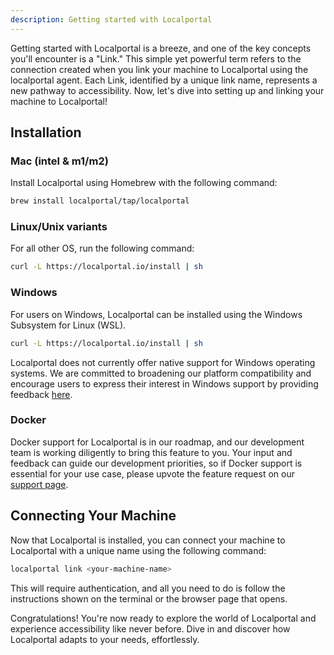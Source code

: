 ```yaml
---
description: Getting started with Localportal
---
```


Getting started with Localportal is a breeze, and one of the key concepts you'll encounter is a "Link." This simple yet powerful term refers to the connection created when you link your machine to Localportal using the localportal agent. Each Link, identified by a unique link name, represents a new pathway to accessibility. Now, let's dive into setting up and linking your machine to Localportal!

## Installation

### Mac (intel & m1/m2)
Install Localportal using Homebrew with the following command:

```bash
brew install localportal/tap/localportal
```


### Linux/Unix variants
For all other OS, run the following command:

```bash
curl -L https://localportal.io/install | sh
```

### Windows

For users on Windows, Localportal can be installed using the Windows Subsystem for Linux (WSL). 

```bash
curl -L https://localportal.io/install | sh
```

Localportal does not currently offer native support for Windows operating systems. We are committed to broadening our platform compatibility and encourage users to express their interest in Windows support by providing feedback [here](https://localportal.io/support).

### Docker

Docker support for Localportal is in our roadmap, and our development team is working diligently to bring this feature to you. Your input and feedback can guide our development priorities, so if Docker support is essential for your use case, please upvote the feature request on our [support page](https://localportal.io/support).


## Connecting Your Machine

Now that Localportal is installed, you can connect your machine to Localportal with a unique name using the following command:

```bash
localportal link <your-machine-name>
```

This will require authentication, and all you need to do is follow the instructions shown on the terminal or the browser page that opens.

Congratulations! You're now ready to explore the world of Localportal and experience accessibility like never before. Dive in and discover how Localportal adapts to your needs, effortlessly.

